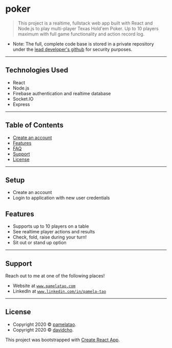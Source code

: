 # poker

> This project is a realtime, fullstack web app built with React and Node.js to play multi-player Texas Hold'em Poker. Up to 10 players maximum with full game functionality and action record log.

- Note: The full, complete code base is stored in a private repository under the <a href="https://github.com/davidvcho.com" target="_blank">lead developer's github</a> for security purposes.

---

## Technologies Used

- React
- Node.js
- Firebase authentication and realtime database
- Socket.IO
- Express

---

## Table of Contents

- [Create an account](#setup)
- [Features](#features)
- [FAQ](#faq)
- [Support](#support)
- [License](#license)

---

## Setup

- Create an account
- Login to application with new user credentials


## Features

- Supports up to 10 players on a table
- See realtime player actions and results
- Check, fold, raise during your turn!
- Sit out or stand up option

---

## Support

Reach out to me at one of the following places!

- Website at <a href="http://www.pamelatao.com" target="_blank">`www.pamelatao.com`</a>
- LinkedIn at <a href="https://www.linkedin.com/in/pamela-tao/" target="_blank">`www.linkedin.com/in/pamela-tao`</a>

---

## License

- Copyright 2020 © <a href="http://www.pamelatao.com" target="_blank">pamelatao</a>.
- Copyright 2020 © <a href="https://github.com/davidvcho.com" target="_blank">davidcho</a>.

This project was bootstrapped with [Create React App](https://github.com/facebook/create-react-app).
